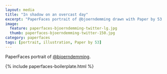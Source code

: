```yaml
---
layout: media
title: "In shadow on an overcast day"
excerpt: "PaperFaces portrait of @bjoerndemming drawn with Paper by 53 on an iPad."
image: 
  feature: paperfaces-bjoerndemming-twitter-lg.jpg
  thumb: paperfaces-bjoerndemming-twitter-150.jpg
category: paperfaces
tags: [portrait, illustration, Paper by 53]
---
```


PaperFaces portrait of [@bjoerndemming](http://twitter.com/bjoerndemming).

{% include paperfaces-boilerplate.html %}